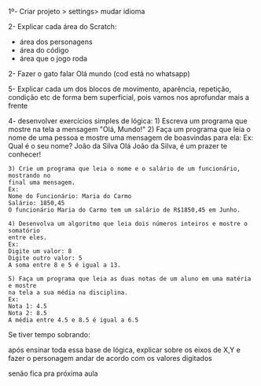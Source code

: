 1º- Criar projeto > settings> mudar idioma

2- Explicar cada área do Scratch:
- área dos personagens
- área do código
- área que o jogo roda

2- Fazer o gato falar Olá mundo (cod está no whatsapp)

5- Explicar cada um dos blocos de movimento, aparência, repetição, condição etc 
de forma bem superficial, pois vamos nos aprofundar mais a frente

4- desenvolver exercícios simples de lógica:
    1) Escreva um programa que mostre na tela a mensagem "Olá, Mundo!"
    2) Faça um programa que leia o nome de uma pessoa e mostre uma mensagem de boasvindas para ela:
    Ex:
    Qual é o seu nome? João da Silva
    Olá João da Silva, é um prazer te conhecer!

    3) Crie um programa que leia o nome e o salário de um funcionário, mostrando no
    final uma mensagem.
    Ex:
    Nome do Funcionário: Maria do Carmo
    Salário: 1850,45
    O funcionário Maria do Carmo tem um salário de R$1850,45 em Junho.

    4) Desenvolva um algoritmo que leia dois números inteiros e mostre o somatório
    entre eles.
    Ex:
    Digite um valor: 8
    Digite outro valor: 5
    A soma entre 8 e 5 é igual a 13.

    5) Faça um programa que leia as duas notas de um aluno em uma matéria e mostre
    na tela a sua média na disciplina.
    Ex:
    Nota 1: 4.5
    Nota 2: 8.5
    A média entre 4.5 e 8.5 é igual a 6.5

Se tiver tempo sobrando: 

após ensinar toda essa base de lógica, explicar sobre os eixos de X,Y e fazer o personagem andar de acordo com os valores digitados

senão fica pra próxima aula








